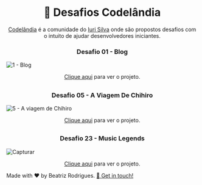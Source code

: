 <h1 align="center">🌈 Desafios Codelândia </h1>
<p align="center"><a href="https://www.figma.com/file/Yb9IBH56g7T1hdIyZ3BMNO/Desafios---Codel%C3%A2ndia">Codelândia</a> é a comunidade do <a href="https://iuricode.com/">Iuri Silva</a> onde são propostos desafios com o intuito de ajudar desenvolvedores iniciantes.</p> 

<h3 align="center"> Desafio 01 - Blog </h3>

![1 - Blog](https://user-images.githubusercontent.com/94017930/196246872-51d3b391-a86c-498d-825d-23aaab7b30d9.PNG)
<p align="center"><a href="https://blog1-db.vercel.app/">Clique aqui</a> para ver o projeto.</p>

## 
<h3 align="center"> Desafio 05 - A Viagem De Chihiro </h3>

![5 - A viagem de Chihiro](https://user-images.githubusercontent.com/94017930/196247756-d0bca73a-6dde-4abf-9bf3-43b68aac2c70.PNG)
<p align="center"><a href="https://aviagem-db.vercel.app/">Clique aqui</a> para ver o projeto.</p>

##
<h3 align="center"> Desafio 23 - Music Legends </h3>

![Capturar](https://user-images.githubusercontent.com/94017930/211123857-f48f07db-44c6-4d42-a1e3-676633f2df29.PNG)
<p align="center"><a href="https://musiclegends-db.vercel.app/">Clique aqui</a> para ver o projeto.</p>

 <p> Made with ♥ by Beatriz Rodrigues. <a href="https://www.linkedin.com/in/devbeatriz/">👋 Get in touch!</a></p>
